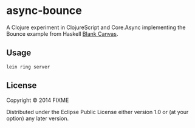 # async-bounce

A Clojure experiment in ClojureScript and Core.Async implementing the Bounce example from Haskell [Blank Canvas](https://github.com/ku-fpg/blank-canvas).

## Usage
```
lein ring server
```

## License

Copyright © 2014 FIXME

Distributed under the Eclipse Public License either version 1.0 or (at
your option) any later version.

